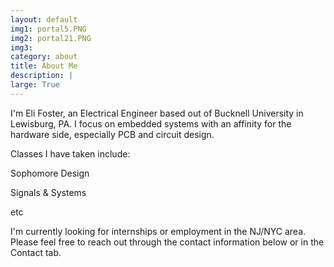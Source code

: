 ```yaml
---
layout: default
img1: portal5.PNG
img2: portal21.PNG
img3: 
category: about
title: About Me
description: |
large: True
---
```


I'm Eli Foster, an Electrical Engineer based out of Bucknell University in Lewisburg, PA. I focus on embedded systems with an affinity for the hardware side, especially PCB
and circuit design. 

Classes I have taken include: <break>

Sophomore Design

Signals & Systems <break>

etc <break>

I'm currently looking for internships or employment in the NJ/NYC area. Please feel free to reach out through the contact information below or in the Contact tab.
